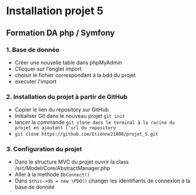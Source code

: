 # Installation projet 5
## Formation DA php / Symfony

### 1. Base de donnée
- Créer une nouvelle table dans phpMyAdmin
- Clicquer sur l'onglet import
- choisir le fichier correspondant à la bdd du projet
- executer l'import

### 2. Installation du projet à partir de GitHub
- Copier le lien du repository sur GitHub
- Initialiser Git dans le nouveau projet `git init`
- lancer la commande `git clone dans le terminal à la racine du projet en ajoutant l'url du repository`
- `git clone https://github.com/Etienne21000/projet_5.git`


### 3. Configuration du projet
- Dans le structure MVC du projet ouvrir la class /src/Model/Core/AbstractManager.php
- Aller à la methode ```DbConnect()```
- Dans `$this->db = new \PDO()` changer les identifiants de connexion à la base de donnéé
